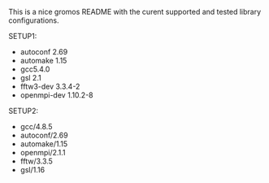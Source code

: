 This is a nice gromos README with the curent supported and tested library configurations.

SETUP1:
 * autoconf 2.69
 * automake 1.15
 * gcc5.4.0
 * gsl 2.1
 * fftw3-dev 3.3.4-2
 * openmpi-dev 1.10.2-8

SETUP2:
 * gcc/4.8.5
 * autoconf/2.69
 * automake/1.15
 * openmpi/2.1.1
 * fftw/3.3.5
 * gsl/1.16
